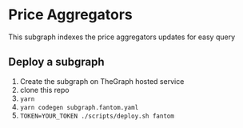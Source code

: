 # Price Aggregators

This subgraph indexes the price aggregators updates for easy query

## Deploy a subgraph

1. Create the subgraph on TheGraph hosted service
2. clone this repo
3. `yarn`
4. `yarn codegen subgraph.fantom.yaml`
5. `TOKEN=YOUR_TOKEN ./scripts/deploy.sh fantom`
